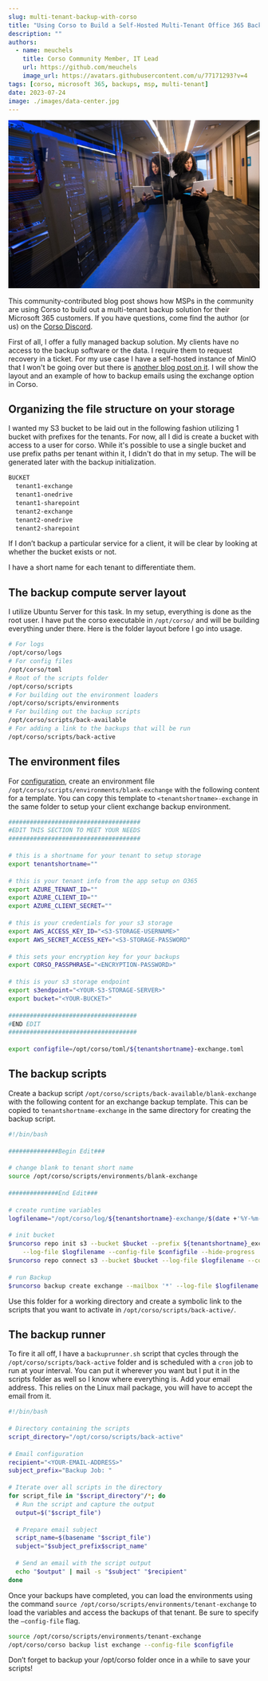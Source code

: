 ```yaml
---
slug: multi-tenant-backup-with-corso
title: "Using Corso to Build a Self-Hosted Multi-Tenant Office 365 Backup Solution"
description: ""
authors:
  - name: meuchels
    title: Corso Community Member, IT Lead
    url: https://github.com/meuchels
    image_url: https://avatars.githubusercontent.com/u/77171293?v=4
tags: [corso, microsoft 365, backups, msp, multi-tenant]
date: 2023-07-24
image: ./images/data-center.jpg
---
```


![A woman engineer holding a laptop in front of a data center](./images/data-center.jpg)

This community-contributed blog post shows how MSPs in the community are using Corso to build out a multi-tenant backup
solution for their Microsoft 365 customers. If you have questions, come find the author (or us) on the
[Corso Discord](https://discord.gg/63DTTSnuhT).

<!-- truncate -->

First of all, I offer a fully managed backup solution. My clients have no access to the backup software or the data. I
require them to request recovery in a ticket. For my use case I have a self-hosted instance of MinIO that I won't be
going over but there is [another blog post on it](./2023-2-4-where-to-store-corso.md#local-s3-testing). I will show the
layout and an example of how to backup emails using the exchange option in Corso.

## Organizing the file structure on your storage

I wanted my S3 bucket to be laid out in the following fashion utilizing 1 bucket with prefixes for the tenants. For now,
all I did is create a bucket with access to a user for corso. While it's possible to use a single bucket and use prefix
paths per tenant within it, I didn't do that in my setup. The will be generated later with the backup initialization.

```bash
BUCKET
  tenant1-exchange
  tenant1-onedrive
  tenant1-sharepoint
  tenant2-exchange
  tenant2-onedrive
  tenant2-sharepoint
```

If I don’t backup a particular service for a client, it will be clear by looking at whether the bucket exists or not.

I have a short name for each tenant to differentiate them.

## The backup compute server layout

I utilize Ubuntu Server for this task. In my setup, everything is done as the root user. I have put the corso
executable in `/opt/corso/` and will be building everything under there. Here is the folder layout before I go into
usage.

```bash
# For logs
/opt/corso/logs
# For config files
/opt/corso/toml
# Root of the scripts folder
/opt/corso/scripts
# For building out the environment loaders
/opt/corso/scripts/environments
# For building out the backup scripts
/opt/corso/scripts/back-available
# For adding a link to the backups that will be run
/opt/corso/scripts/back-active
```

## The environment files

For [configuration](../../docs/setup/configuration/), create an environment file
`/opt/corso/scripts/environments/blank-exchange` with the following content for a template. You can copy this template
to `<tenantshortname>-exchange` in the same folder to setup your client exchange backup environment.

```bash
#####################################
#EDIT THIS SECTION TO MEET YOUR NEEDS
#####################################

# this is a shortname for your tenant to setup storage
export tenantshortname=""

# this is your tenant info from the app setup on O365
export AZURE_TENANT_ID=""
export AZURE_CLIENT_ID=""
export AZURE_CLIENT_SECRET=""

# this is your credentials for your s3 storage
export AWS_ACCESS_KEY_ID="<S3-STORAGE-USERNAME>"
export AWS_SECRET_ACCESS_KEY="<S3-STORAGE-PASSWORD"

# this sets your encryption key for your backups
export CORSO_PASSPHRASE="<ENCRYPTION-PASSWORD>"

# this is your s3 storage endpoint
export s3endpoint="<YOUR-S3-STORAGE-SERVER>"
export bucket="<YOUR-BUCKET>"

####################################
#END EDIT
####################################

export configfile=/opt/corso/toml/${tenantshortname}-exchange.toml
```

## The backup scripts

Create a backup script `/opt/corso/scripts/back-available/blank-exchange` with the following content for an exchange
backup template. This can be copied to `tenantshortname-exchange` in the same directory for creating the backup script.

```bash
#!/bin/bash

##############Begin Edit###

# change blank to tenant short name
source /opt/corso/scripts/environments/blank-exchange

##############End Edit###

# create runtime variables
logfilename="/opt/corso/log/${tenantshortname}-exchange/$(date +'%Y-%m-%d-%H%M%S').log" runcorso="/opt/corso/corso"

# init bucket
$runcorso repo init s3 --bucket $bucket --prefix ${tenantshortname}_exchange --endpoint $s3endpoint \
    --log-file $logfilename --config-file $configfile --hide-progress
$runcorso repo connect s3 --bucket $bucket --log-file $logfilename --config-file $configfile --hide- progress

# run Backup
$runcorso backup create exchange --mailbox '*' --log-file $logfilename --config-file $configfile --hide- progress
```

Use this folder for a working directory and create a symbolic link to the scripts that you want to activate in `/opt/corso/scripts/back-active/`.

## The backup runner

To fire it all off, I have a `backuprunner.sh` script that cycles through the `/opt/corso/scripts/back-active` folder
and is scheduled with a `cron` job to run at your interval. You can put it wherever you want but I put it in the scripts
folder as well so I know where everything is. Add your email address. This relies on the Linux mail package, you will
have to accept the email from it.

```bash
#!/bin/bash

# Directory containing the scripts
script_directory="/opt/corso/scripts/back-active"

# Email configuration
recipient="<YOUR-EMAIL-ADDRESS>"
subject_prefix="Backup Job: "

# Iterate over all scripts in the directory
for script_file in "$script_directory"/*; do
  # Run the script and capture the output
  output=$("$script_file")

  # Prepare email subject
  script_name=$(basename "$script_file")
  subject="$subject_prefix$script_name"

  # Send an email with the script output
  echo "$output" | mail -s "$subject" "$recipient"
done
```

Once your backups have completed, you can load the environments using the command
`source /opt/corso/scripts/environments/tenant-exchange` to load the variables and access the backups of that tenant. Be
sure to specify the `–config-file` flag.

```bash
source /opt/corso/scripts/environments/tenant-exchange
/opt/corso/corso backup list exchange --config-file $configfile
```

Don’t forget to backup your /opt/corso folder once in a while to save your scripts!
